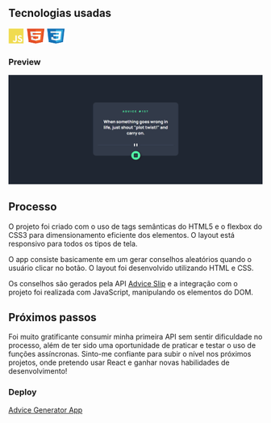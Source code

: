 ## Tecnologias usadas

<img alt="JavaScript" height="30" width="30px" src="https://raw.githubusercontent.com/devicons/devicon/master/icons/javascript/javascript-plain.svg"> <img alt="HTML" height="30" width="40" src="https://raw.githubusercontent.com/devicons/devicon/master/icons/html5/html5-original.svg"><img alt="CSS" height="30" width="40" src="https://raw.githubusercontent.com/devicons/devicon/master/icons/css3/css3-original.svg">

### Preview
![](./src/images/preview.gif)


## Processo

O projeto foi criado com o uso de tags semânticas do HTML5 e o flexbox do CSS3 para dimensionamento eficiente dos elementos. O layout está responsivo para todos os tipos de tela. 

O app consiste basicamente em um gerar conselhos aleatórios quando o usuário clicar no botão. O layout foi desenvolvido utilizando HTML e CSS.

Os conselhos são gerados pela API [Advice Slip](https://api.adviceslip.com/) e a integração com o projeto foi realizada com JavaScript, manipulando os elementos do DOM.

## Próximos passos

Foi muito gratificante consumir minha primeira API sem sentir dificuldade no processo, além de ter sido uma oportunidade de praticar e testar o uso de funções assíncronas. Sinto-me confiante para subir o nível nos próximos projetos, onde pretendo usar React e ganhar novas habilidades de desenvolvimento!


### Deploy

<a href="https://als-samara.github.io/advice-generator-app/">Advice Generator App</a>